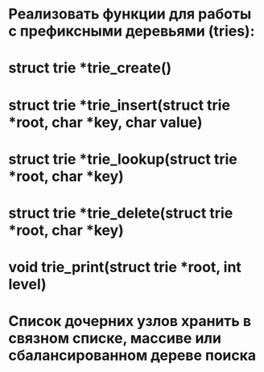 #     Реализовать функции для работы с префиксными деревьями (tries):
# struct trie *trie_create()
# struct trie *trie_insert(struct trie *root, char *key, char value)
# struct trie *trie_lookup(struct trie *root, char *key)
# struct trie *trie_delete(struct trie *root, char *key)
# void trie_print(struct trie *root, int level)
#     Список дочерних узлов хранить в связном списке, массиве или сбалансированном дереве поиска
